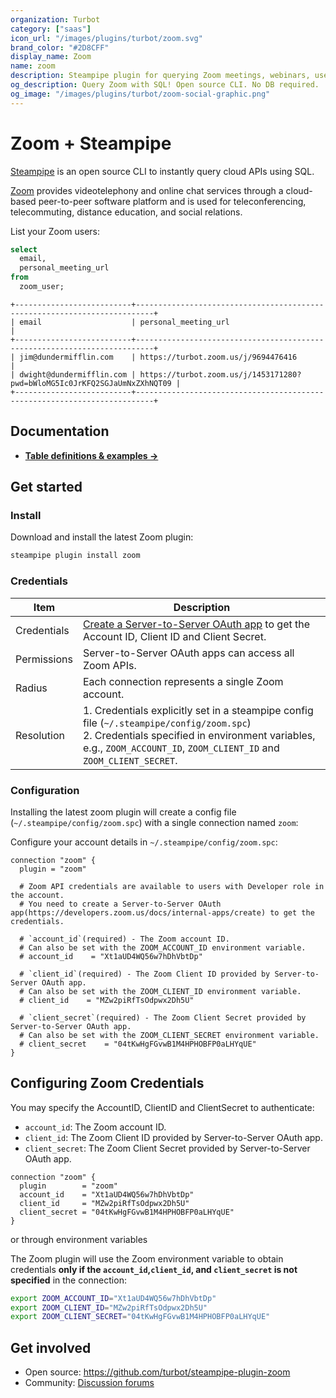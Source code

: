 ```yaml
---
organization: Turbot
category: ["saas"]
icon_url: "/images/plugins/turbot/zoom.svg"
brand_color: "#2D8CFF"
display_name: Zoom
name: zoom
description: Steampipe plugin for querying Zoom meetings, webinars, users and more.
og_description: Query Zoom with SQL! Open source CLI. No DB required.
og_image: "/images/plugins/turbot/zoom-social-graphic.png"
---
```


# Zoom + Steampipe

[Steampipe](https://steampipe.io) is an open source CLI to instantly query cloud APIs using SQL.

[Zoom](https://zoom.us) provides videotelephony and online chat services through a cloud-based peer-to-peer software platform and is used for teleconferencing, telecommuting, distance education, and social relations.

List your Zoom users:

```sql
select
  email,
  personal_meeting_url
from
  zoom_user;
```

```
+--------------------------+--------------------------------------------------------------------------+
| email                    | personal_meeting_url                                                     |
+--------------------------+--------------------------------------------------------------------------+
| jim@dundermifflin.com    | https://turbot.zoom.us/j/9694476416                                      |
| dwight@dundermifflin.com | https://turbot.zoom.us/j/1453171280?pwd=bWloMG5Ic0JrKFQ2SGJaUmNxZXhNQT09 |
+--------------------------+--------------------------------------------------------------------------+
```

## Documentation

- **[Table definitions & examples →](/plugins/turbot/zoom/tables)**

## Get started

### Install

Download and install the latest Zoom plugin:

```bash
steampipe plugin install zoom
```

### Credentials

| Item        | Description                                                                                                                                                                                                           |
| ----------- | --------------------------------------------------------------------------------------------------------------------------------------------------------------------------------------------------------------------- |
| Credentials | [Create a Server-to-Server OAuth app](https://developers.zoom.us/docs/internal-apps/create/) to get the Account ID, Client ID and Client Secret.                                                                      |
| Permissions | Server-to-Server OAuth apps can access all Zoom APIs.                                                                                                                                                                 |
| Radius      | Each connection represents a single Zoom account.                                                                                                                                                                     |
| Resolution  | 1. Credentials explicitly set in a steampipe config file (`~/.steampipe/config/zoom.spc`)<br />2. Credentials specified in environment variables, e.g., `ZOOM_ACCOUNT_ID`, `ZOOM_CLIENT_ID` and `ZOOM_CLIENT_SECRET`. |

### Configuration

Installing the latest zoom plugin will create a config file (`~/.steampipe/config/zoom.spc`) with a single connection named `zoom`:

Configure your account details in `~/.steampipe/config/zoom.spc`:

```hcl
connection "zoom" {
  plugin = "zoom"

  # Zoom API credentials are available to users with Developer role in the account.
  # You need to create a Server-to-Server OAuth app(https://developers.zoom.us/docs/internal-apps/create) to get the credentials.

  # `account_id`(required) - The Zoom account ID.
  # Can also be set with the ZOOM_ACCOUNT_ID environment variable.
  # account_id    = "Xt1aUD4WQ56w7hDhVbtDp"

  # `client_id`(required) - The Zoom Client ID provided by Server-to-Server OAuth app.
  # Can also be set with the ZOOM_CLIENT_ID environment variable.
  # client_id    = "MZw2piRfTsOdpwx2Dh5U"

  # `client_secret`(required) - The Zoom Client Secret provided by Server-to-Server OAuth app.
  # Can also be set with the ZOOM_CLIENT_SECRET environment variable.
  # client_secret    = "04tKwHgFGvwB1M4HPHOBFP0aLHYqUE"
}
```

## Configuring Zoom Credentials

You may specify the AccountID, ClientID and ClientSecret to authenticate:

- `account_id`: The Zoom account ID.
- `client_id`: The Zoom Client ID provided by Server-to-Server OAuth app.
- `client_secret`: The Zoom Client Secret provided by Server-to-Server OAuth app.

```hcl
connection "zoom" {
  plugin        = "zoom"
  account_id    = "Xt1aUD4WQ56w7hDhVbtDp"
  client_id     = "MZw2piRfTsOdpwx2Dh5U"
  client_secret = "04tKwHgFGvwB1M4HPHOBFP0aLHYqUE"
}
```

or through environment variables

The Zoom plugin will use the Zoom environment variable to obtain credentials **only if the `account_id`,`client_id`, and `client_secret` is not specified** in the connection:

```sh
export ZOOM_ACCOUNT_ID="Xt1aUD4WQ56w7hDhVbtDp"
export ZOOM_CLIENT_ID="MZw2piRfTsOdpwx2Dh5U"
export ZOOM_CLIENT_SECRET="04tKwHgFGvwB1M4HPHOBFP0aLHYqUE"
```

## Get involved

- Open source: https://github.com/turbot/steampipe-plugin-zoom
- Community: [Discussion forums](https://github.com/turbot/steampipe/discussions)
